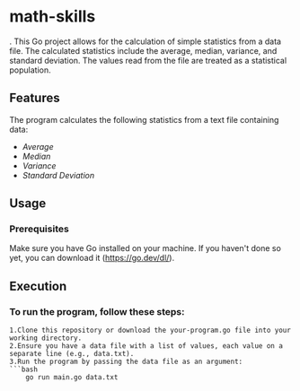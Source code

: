 # math-skills

.       This Go project allows for the calculation of simple statistics from a data file. The calculated statistics include the average, median, variance, and standard deviation. The values read from the file are treated as a statistical population.

## Features
The program calculates the following statistics from a text file containing data:

- *Average*
- *Median*
- *Variance*
- *Standard Deviation*

## Usage

### Prerequisites

Make sure you have Go installed on your machine. If you haven't done so yet, you can download it
(https://go.dev/dl/).

## Execution

### To run the program, follow these steps:

    1.Clone this repository or download the your-program.go file into your working directory.
    2.Ensure you have a data file with a list of values, each value on a separate line (e.g., data.txt).
    3.Run the program by passing the data file as an argument:
    ```bash
        go run main.go data.txt
